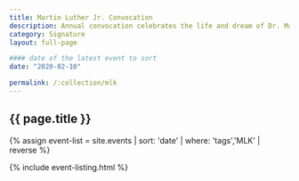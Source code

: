 ```yaml
---
title: Martin Luther Jr. Convocation
description: Annual convocation celebrates the life and dream of Dr. Martin Luther King Jr.
category: Signature
layout: full-page

#### date of the latest event to sort
date: "2020-02-10"

permalink: /:collection/mlk
---
```

<section id="main-content">
<div class="grid-container large">
<section class="heading">
<h2 class="underline">{{ page.title }}</h2>
</section>

<div class="events-card-list fade-out-siblings">
{% assign event-list = site.events | sort: 'date' | where: 'tags','MLK' | reverse %}

{% include event-listing.html %}
